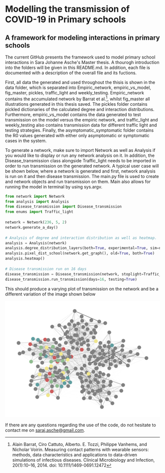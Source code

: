 # Modelling the transmission of COVID-19 in Primary schools

## A framework for modeling interactions in primary schools

The current GitHub presents the framework used to model primary school interactions in Sara Johanne Asche's Master thesis. A thourogh introduction into the folders will be given in this README.md. In addition, each file is documented with a description of the overall file and its fuctions.

First, all data the generated and used throughout the thisis is shown in the data folder, which is separated into Empiric_network, empiric_vs_model, fig_master, pickles, traffic_light and weekly_testing. Empiric_network contains the accumulated network by Barrat et al.[^1], whilst fig_master all illustrations generated in this thesis saved. The pickles folder contains pickled dictionaries of the calculated degree and interaction distributions. Furthermore, empiric_vs_model contains the data generated to test transmission on the model versus the empiric network, and traffic_light and weekly_testing also contains transmission data for different traffic light and testing strategies. Finally, the asymptomatic_symptomatic folder contains the R0 values generated with either only asymptomatic or symptomatic cases in the system.

To generate a network, make sure to import Network as well as Analysis if you would like to display or run any network analysis on it. In addition, the Disease_transmission class alongside Traffic_light needs to be imported in order to run transmission on the generated network. A typical user case will be shown below, where a network is generated and first, network analysis is run on it and then disease transmission. The main.py file is used to create and network objects and run transmission on them. Main also allows for running the model in terminal by using sys.argv.

```python
from network import Network
from analysis import Analysis
from disease_transmission import Disease_transmission
from enums import Traffic_light

network = Network(236, 5, 2)
network.generate_a_day()

# Analysis of degree and interaction distribution as well as heatmap.
analysis = Analysis(network)
analysis.degree_distribution_layers(both=True, experimental=True, sim=network.get_graph())
analysis.pixel_dist_school(network.get_graph(), old=True, both=True)
analysis.heatmap()

# Disease transmission run on 16 days
disease_transmission = Disease_transmission(network, stoplight=Traffic_light.G)
disease_transmission.run_transmission(days=16, testing=True)

```

This should produce a varying plot of transmission on the network and be a different variation of the image shown below

![This is an image](https://github.com/SaraAsche/PrimarySchoolSimulation/blob/master/data/fig_master/transmission.png)

If there are any questions regarding the use of the code, do not hesitate to contact me on saraj.asche@gmail.com.

[^1]:
    Alain Barrat, Ciro Cattuto, Alberto. E. Tozzi, Philippe Vanhems, and
    Nicholar Voirin. Measuring contact patterns with wearable sensors: methods, data characteristics and applications to data-driven simulations of infectious diseases. Clinical Microbiology and Infection, 20(1):10–16, 2014. doi: 10.1111/1469-0691.12472

